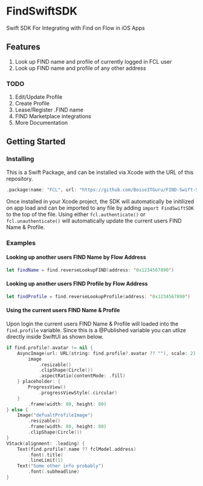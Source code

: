 # FindSwiftSDK

Swift SDK For Integrating with Find on Flow in iOS Apps

## Features

1. Look up FIND name and profile of currently logged in FCL user
2. Look up FIND name and profile of any other address

### TODO

1. Edit/Update Profile
2. Create Profile
3. Lease/Register .FIND name
4. FIND Marketplace integrations
5. More Documentation

## Getting Started

### Installing

This is a Swift Package, and can be installed via Xcode with the URL of this repository.

```Swift
.package(name: "FCL", url: "https://github.com/BoiseITGuru/FIND-Swift-SDK", from: "0.0.3")
```

Once installed in your Xcode project, the SDK will automatically be initilized on app load and can be imported to any file by adding `import FindSwiftSDK` to the top of the file. Using either `fcl.authenticate()` or `fcl.unauthenticate()` will automatically update the current users FIND Name & Profile.

### Examples

#### Looking up another users FIND Name by Flow Address

```Swift
let findName = find.reverseLookupFIND(address: '0x1234567890')
```

#### Looking up another users FIND Profile by Flow Address

```Swift
let findProfile = find.reverseLookupProfile(address: '0x1234567890')
```

#### Using the current users FIND Name & Profile

Upon login the current users FIND Name & Profile will loaded into the `find.profile` variable. Since this is a @Published variable you can utlize directly inside SwiftUI as shown below.

```Swift
if find.profile?.avatar != nil {
    AsyncImage(url: URL(string: find.profile?.avatar ?? ""), scale: 2) { image in
        image
            .resizable()
            .clipShape(Circle())
            .aspectRatio(contentMode: .fill)
    } placeholder: {
        ProgressView()
            .progressViewStyle(.circular)
    }
        .frame(width: 80, height: 80)
} else {
    Image("defualtProfileImage")
        .resizable()
        .frame(width: 80, height: 80)
        .clipShape(Circle())
}
VStack(alignment: .leading) {
    Text(find.profile?.name ?? fclModel.address)
        .font(.title)
        .lineLimit(1)
    Text("Some other info probably")
        .font(.subheadline)
}
```
